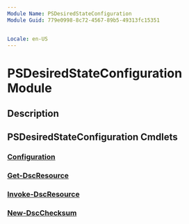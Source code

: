 ```yaml
---
Module Name: PSDesiredStateConfiguration
Module Guid: 779e0998-8c72-4567-89b5-49313fc15351


Locale: en-US
---
```


# PSDesiredStateConfiguration Module
## Description


## PSDesiredStateConfiguration Cmdlets
### [Configuration](Configuration.md)


### [Get-DscResource](Get-DscResource.md)


### [Invoke-DscResource](Invoke-DscResource.md)


### [New-DscChecksum](New-DscChecksum.md)


